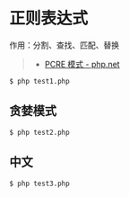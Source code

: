 # 正则表达式

作用：分割、查找、匹配、替换

> - [PCRE 模式 - php.net](https://www.php.net/manual/zh/reference.pcre.pattern.syntax.php)

```
$ php test1.php 
``` 

## 贪婪模式

``` 
$ php test2.php
``` 

## 中文

``` 
$ php test3.php
``` 